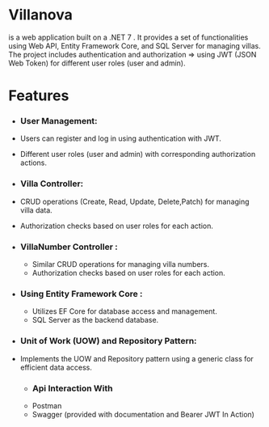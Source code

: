 # Villanova 
is a web application built on a .NET 7 . It provides a set of functionalities using Web API, Entity Framework Core, and SQL Server for managing villas. 
The project includes authentication and authorization => using JWT (JSON Web Token) for different user roles (user and admin).
# Features 
 - ### User Management:
- Users can register and log in using authentication with JWT.
- Different user roles (user and admin) with corresponding authorization actions.
- ### Villa Controller:
- CRUD operations (Create, Read, Update, Delete,Patch) for managing villa data.
- Authorization checks based on user roles for each action.
- ### VillaNumber Controller :
  - Similar CRUD operations for managing villa numbers.
  - Authorization checks based on user roles for each action.
   
- ### Using Entity Framework Core :
   - Utilizes EF Core for database access and management.
   - SQL Server as the backend database.
    
 - ### Unit of Work (UOW) and Repository Pattern:
  - Implements the UOW and Repository pattern using a generic class for efficient data access.
    
    - ### Api Interaction With
    - Postman
    - Swagger (provided with documentation and Bearer JWT In Action)
